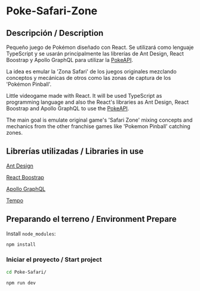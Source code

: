 # Poke-Safari-Zone

## Descripción / Description

Pequeño juego de Pokémon diseñado con React. Se utilizará como lenguaje TypeScript y se usarán principalmente las librerías de Ant Design, React Boostrap y Apollo GraphQL para utilizar la [PokeAPI](https://graphql-pokeapi.vercel.app/).

La idea es emular la 'Zona Safari' de los juegos originales mezclando conceptos y mecánicas de otros como las zonas de captura de los 'Pokémon Pinball'.

Little videogame made with React. It will be used TypeScript as programming language and also the React's libraries as Ant Design, React Boostrap and Apollo GraphQL to use the [PokeAPI](https://graphql-pokeapi.vercel.app/).

The main goal is emulate original game's 'Safari Zone' mixing concepts and mechanics from the other franchise games like 'Pokemon Pinball' catching zones.

## Librerías utilizadas / Libraries in use

[Ant Design](https://ant.design/)

[React Boostrap](https://react-bootstrap.netlify.app/)

[Apollo GraphQL](https://www.apollographql.com/)

[Tempo](https://tempo.formkit.com/)

## Preparando el terreno / Environment Prepare

Install `node_modules`:

```bash
npm install
```

### Iniciar el proyecto / Start project

```bash
cd Poke-Safari/
```

```bash
npm run dev
```

